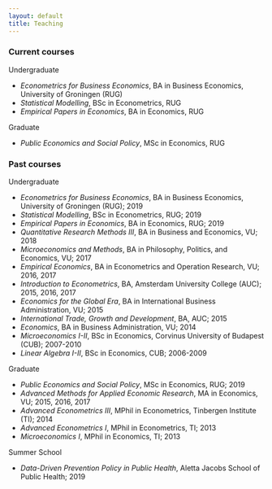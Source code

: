 ```yaml
---
layout: default
title: Teaching
---
```


### **Current courses**
Undergraduate
  * *Econometrics for Business Economics*, BA in Business Economics, University of Groningen (RUG)
  * *Statistical Modelling*, BSc in Econometrics, RUG
  * *Empirical Papers in Economics*, BA in Economics, RUG
 
 Graduate 
  * *Public Economics and Social Policy*, MSc in Economics, RUG
  
### **Past courses**
Undergraduate
  * *Econometrics for Business Economics*, BA in Business Economics, University of Groningen (RUG); 2019
  * *Statistical Modelling*, BSc in Econometrics, RUG; 2019
  * *Empirical Papers in Economics*, BA in Economics, RUG; 2019
  * *Quantitative Research Methods III*, BA in Business and Economics, VU; 2018 
  * *Microeconomics and Methods*, BA in Philosophy, Politics, and Economics, VU; 2017
  * *Empirical Economics*, BA in Econometrics and Operation Research, VU; 2016, 2017  
  * *Introduction to Econometrics*, BA, Amsterdam University College (AUC); 2015, 2016, 2017
  * *Economics for the Global Era*, BA in International Business Administration, VU; 2015
  * *International Trade, Growth and Development*, BA, AUC; 2015
  * *Economics*, BA in Business Administration, VU; 2014
  * *Microeconomics I-II*, BSc in Economics, Corvinus University of Budapest (CUB); 2007-2010
  * *Linear Algebra I-II*, BSc in Economics, CUB; 2006-2009
  
Graduate 
  * *Public Economics and Social Policy*, MSc in Economics, RUG; 2019
  * *Advanced Methods for Applied Economic Research*, MA in Economics, VU; 2015, 2016, 2017
  * *Advanced Econometrics III*, MPhil in Econometrics, Tinbergen Institute (TI); 2014
  * *Advanced Econometrics I*, MPhil in Econometrics, TI; 2013
  * *Microeconomics I*, MPhil in Economics, TI; 2013
  
Summer School
  * *Data-Driven Prevention Policy in Public Health*, Aletta Jacobs School of Public Health; 2019
